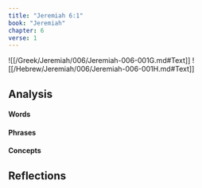 ```yaml
---
title: "Jeremiah 6:1"
book: "Jeremiah"
chapter: 6
verse: 1
---
```

![[/Greek/Jeremiah/006/Jeremiah-006-001G.md#Text]]
![[/Hebrew/Jeremiah/006/Jeremiah-006-001H.md#Text]]

## Analysis

#### Words

#### Phrases

#### Concepts

## Reflections
